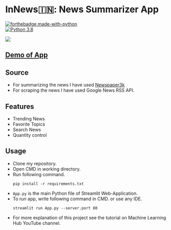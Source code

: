 # InNews🇮🇳: News Summarizer App

[![forthebadge made-with-python](http://ForTheBadge.com/images/badges/made-with-python.svg)](https://www.python.org/)  
[![Python 3.8](https://img.shields.io/badge/python-3.8-blue.svg)](https://www.python.org/downloads/release/python-360/)

<img src="https://github.com/Spidy20/InNews/blob/master/thumb.jpg">

## [Demo of App](https://share.streamlit.io/spidy20/innews/App.py)

## Source

- For summarizing the news I have used [Newspaper3k](https://newspaper.readthedocs.io/en/latest/)
- For scraping the news I have used Google News RSS API.

## Features

- Trending News
- Favorite Topics
- Search News
- Quantity control

## Usage

- Clone my repository.
- Open CMD in working directory.
- Run following command.
  ```
  pip install -r requirements.txt
  ```
- `App.py` is the main Python file of Streamlit Web-Application.
- To run app, write following command in CMD. or use any IDE.
  ```
  streamlit run App.py --server.port 80
  ```
- For more explanation of this project see the tutorial on Machine Learning Hub YouTube channel.
